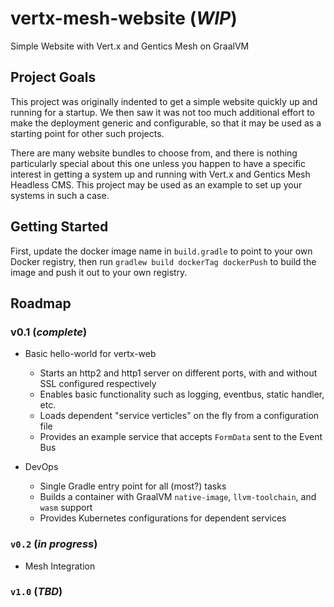 # vertx-mesh-website (*WIP*)

Simple Website with Vert.x and Gentics Mesh on GraalVM


## Project Goals

This project was originally indented to get a simple website quickly up and running for a startup. We then saw it was not too much additional effort to make the deployment generic and configurable, so that it may be used as a starting point for other such projects.

There are many website bundles to choose from, and there is nothing particularly special about this one unless you happen to have a specific interest in getting a system up and running with Vert.x and 
Gentics Mesh Headless CMS. This project may be used as an example to set up your systems in such a case.

## Getting Started

First, update the docker image name in `build.gradle` to point to your own Docker registry,
then run `gradlew build dockerTag dockerPush` to build the image and push it out to your
own registry.

## Roadmap

### v0.1 (*complete*)

- Basic hello-world for vertx-web
    - Starts an http2 and http1 server on different ports, with and without SSL configured respectively
    - Enables basic functionality such as logging, eventbus, static handler, etc.
    - Loads dependent "service verticles" on the fly from a configuration file
    - Provides an example service that accepts `FormData` sent to the Event Bus

- DevOps
    - Single Gradle entry point for all (most?) tasks
    - Builds a container with GraalVM `native-image`, `llvm-toolchain`, and `wasm` support
    - Provides Kubernetes configurations for dependent services

### `v0.2` (*in progress*)

- Mesh Integration

### `v1.0` (*TBD*)
